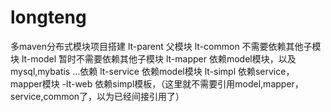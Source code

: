 # longteng
多maven分布式模块项目搭建
lt-parent   父模块
lt-common   不需要依赖其他子模块
lt-model    暂时不需要依赖其他子模块
lt-mapper   依赖model模块，以及mysql,mybatis ...依赖
lt-service  依赖model模块
lt-simpl    依赖service，mapper模块
-lt-web     依赖simpl模板，（这里就不需要引用model,mapper，service,common了，以为已经间接引用了）

